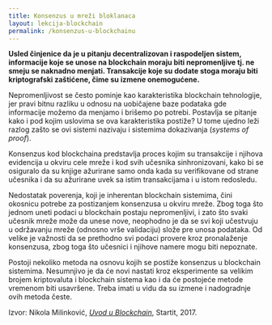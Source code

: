 ```yaml
---
title: Konsenzus u mreži bloklanaca
layout: lekcija-blockchain
permalink: /konsenzus-u-blockchainu
---
```


**Usled činjenice da je u pitanju decentralizovan i raspodeljen sistem, informacije koje se unose na blockchain moraju biti nepromenljive tj. ne smeju se naknadno menjati. Transakcije koje su dodate stoga moraju biti kriptografski zaštićene, čime su izmene onemogućene.**

Nepromenljivost se često pominje kao karakteristika blockchain tehnologije, jer pravi bitnu razliku u odnosu na uobičajene baze podataka gde informacije možemo da menjamo i brišemo po potrebi. Postavlja se pitanje kako i pod kojim uslovima se ova karakteristika postiže? U tome ujedno leži razlog zašto se ovi sistemi nazivaju i sistemima dokazivanja (*systems of proof*).

Konsenzus kod blockchaina predstavlja proces kojim su transakcije i njihova evidencija u okviru cele mreže i kod svih učesnika sinhronizovani, kako bi se osiguralo da su knjige ažurirane samo onda kada su verifikovane od strane učesnika i da su ažurirane uvek sa istim transakcijama i u istom redosledu.

Nedostatak poverenja, koji je inherentan blockchain sistemima, čini okosnicu potrebe za postizanjem konsenzusa u okviru mreže. Zbog toga što jednom uneti podaci u blockchain postaju nepromenljivi, i zato što svaki učesnik mreže može da unese nove, neophodno je da se svi koji učestvuju u održavanju mreže (odnosno vrše validaciju) slože pre unosa podataka. Od velike je važnosti da se prethodno svi podaci provere kroz pronalaženje konsenzusa, zbog toga što učesnici i njihove namere mogu biti nepoznate.

Postoji nekoliko metoda na osnovu kojih se postiže konsenzus u blockchain sistemima. Nesumnjivo je da će novi nastati kroz eksperimente sa velikim brojem kriptovaluta i blockchain sistema kao i da će postojeće metode vremenom biti usavršene. Treba imati u vidu da su izmene i nadogradnje ovih metoda česte.


Izvor: Nikola Milinković, *[Uvod u Blockchain](https://startit.rs/uvod-u-blockchain-kako-se-postize-konsenzus-u-decentralizovanom-sistemu/)*, Startit, 2017.

